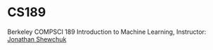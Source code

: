 # CS189
Berkeley COMPSCI 189 Introduction to Machine Learning, Instructor: [Jonathan Shewchuk](https://people.eecs.berkeley.edu/~jrs/)
